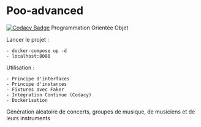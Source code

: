 # Poo-advanced
[![Codacy Badge](https://api.codacy.com/project/badge/Grade/9cb97d60d13d45c0ab40618753d1582d)](https://www.codacy.com/app/romainmaucot/Poo-advanced?utm_source=github.com&amp;utm_medium=referral&amp;utm_content=romainmaucot/Poo-advanced&amp;utm_campaign=Badge_Grade)
Programmation Orientée Objet

Lancer le projet : 

    - docker-compose up -d
    - localhost:8080

Utilisation :

    - Principe d'interfaces
    - Principe d'instances
    - Fixtures avec Faker
    - Intégration Continue (Codacy)
    - Dockerisation
    
Génération aléatoire de concerts, groupes de musique, de musiciens et de leurs instruments

